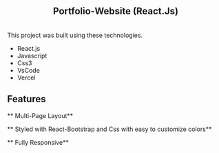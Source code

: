 <h2 align="center">
  Portfolio-Website (React.Js) <br/>
</h2>
<div align="center">
</div>

<br/>
This project was built using these technologies.

- React.js
- Javascript
- Css3
- VsCode
- Vercel

## Features

** Multi-Page Layout**

** Styled with React-Bootstrap and Css with easy to customize colors**

** Fully Responsive**
